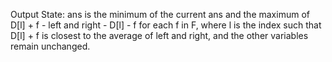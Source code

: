 Output State: ans is the minimum of the current ans and the maximum of D[l] + f - left and right - D[l] - f for each f in F, where l is the index such that D[l] + f is closest to the average of left and right, and the other variables remain unchanged.